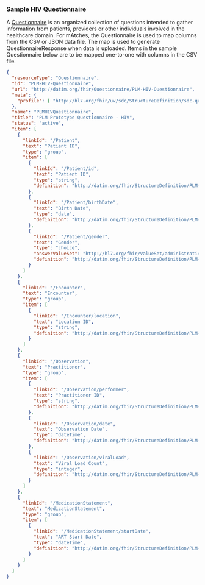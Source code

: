 ### Sample HIV Questionnaire
A [Questionnaire](https://www.hl7.org/fhir/questionnaire.html) is an organized collection of questions intended to gather information from patients, providers or other individuals involved in the healthcare domain.
For mAtches, the Questionnaire is used to map columns from the CSV or JSON data file. The map is used to generate QuestionnaireResponse when data is uploaded. Items in the sample Questionnaire below are to be mapped one-to-one with columns in the CSV file. 

```json
{
  "resourceType": "Questionnaire",
  "id": "PLM-HIV-Questionnaire",
  "url": "http://datim.org/fhir/Questionnaire/PLM-HIV-Questionnaire",
  "meta": {
    "profile": [ "http://hl7.org/fhir/uv/sdc/StructureDefinition/sdc-questionnaire-extract" ]
  },
  "name": "PLMHIVQuestionnaire",
  "title": "PLM Prototype Questionnaire - HIV",
  "status": "active",
  "item": [
    {
      "linkId": "/Patient",
      "text": "Patient ID",
      "type": "group",
      "item": [
        {
          "linkId": "/Patient/id",
          "text": "Patient ID",
          "type": "string",
          "definition": "http://datim.org/fhir/StructureDefinition/PLM-HIV-Patient#Patient.id"
        },
        {
          "linkId": "/Patient/birthDate",
          "text": "Birth Date",
          "type": "date",
          "definition": "http://datim.org/fhir/StructureDefinition/PLM-HIV-Patient#Patient.birthDate"
        },
        {
          "linkId": "/Patient/gender",
          "text": "Gender",
          "type": "choice",
          "answerValueSet": "http://hl7.org/fhir/ValueSet/administrative-gender",
          "definition": "http://datim.org/fhir/StructureDefinition/PLM-HIV-Patient#Patient.gender"
        }
      ]
    },
    {
      "linkId": "/Encounter",
      "text": "Encounter",
      "type": "group",
      "item": [
        {
          "linkId": "/Encounter/location",
          "text": "Location ID",
          "type": "string",
          "definition": "http://datim.org/fhir/StructureDefinition/PLM-HIV-Encounter#Encounter.location.location.identifier.value"
        }
      ]
    },
    {
      "linkId": "/Observation",
      "text": "Practitioner",
      "type": "group",
      "item": [
        {
          "linkId": "/Observation/performer",
          "text": "Practitioner ID",
          "type": "string",
          "definition": "http://datim.org/fhir/StructureDefinition/PLM-HIV-Observation#Observation.performer.identifier.value"
        },
        {
          "linkId": "/Observation/date",
          "text": "Observation Date",
          "type": "dateTime",
          "definition": "http://datim.org/fhir/StructureDefinition/PLM-HIV-Observation#Observation.effectiveDateTime"
        },
        {
          "linkId": "/Observation/viralLoad",
          "text": "Viral Load Count",
          "type": "integer",
          "definition": "http://datim.org/fhir/StructureDefinition/PLM-HIV-Observation#Observation.valueQuantity"
        }
      ]
    },
    {
      "linkId": "/MedicationStatement",
      "text": "MedicationStatement",
      "type": "group",
      "item": [
        {
          "linkId": "/MedicationStatement/startDate",
          "text": "ART Start Date",
          "type": "dateTime",
          "definition": "http://datim.org/fhir/StructureDefinition/PLM-HIV-MedicationStatement#MedicationStatement.effectivePeriod.start"
        }
      ]
    }
  ]
}
```